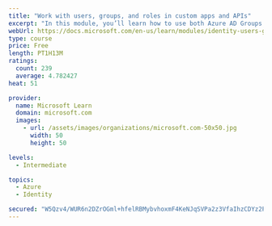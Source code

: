 ```yaml
---
title: "Work with users, groups, and roles in custom apps and APIs"
excerpt: "In this module, you’ll learn how to use both Azure AD Groups and Application Roles to provide fine grained access control to an application."
webUrl: https://docs.microsoft.com/en-us/learn/modules/identity-users-groups-approles/
type: course
price: Free
length: PT1H13M
ratings:
  count: 239
  average: 4.782427
heat: 51

provider:
  name: Microsoft Learn
  domain: microsoft.com
  images:
    - url: /assets/images/organizations/microsoft.com-50x50.jpg
      width: 50
      height: 50

levels:
  - Intermediate

topics:
  - Azure
  - Identity

secured: "W5Qzv4/WUR6n2DZrOGml+hfelRBMybvhoxmF4KeNJqSVPa2z3VfaIhzCDYz2PoU1NgimnVqw4GApdLB2Ranxc6tAV8uWOvv7Uc08YoJs1HLYv14xTqBZ3wCLjYF778KAmiiviBilph5m64bIWDltF+3HIqIyl2npgUSAxhuD2oWPaeVuQGcWvPtICrz6o41iCx4K6GFfhQ35lm54zMqMmwvZ6680zQIaJxdeM6z0ZDOQxSgJL5ktkVLiPNNHBCAPgFttaD+XN2zDtu+5zFP/QBBfe++0AVD4LsFbLVZwDbLwPYdXo9I8vOrG1Pyxs+jp1XVZ9Bvy2cgYeFPpgDup19w3zAUQDmdMQxr8rWnjb5SYR7h27g7H00Oy2lVqi3X/oEE+/wWIqOPZr2h665uLwouwvSK+AOCRoJP0CJCJZqw=;jASqVyO/YOefqiZFQH01OA=="
---
```


